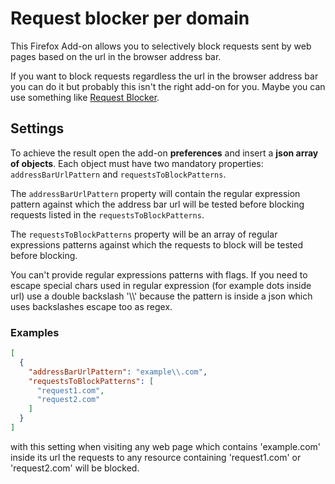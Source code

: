 # Request blocker per domain

This Firefox Add-on allows you to selectively block requests sent by web pages based on the url in the browser address bar. 

If you want to block requests regardless the url in the browser address bar you can do it but probably this isn't the right add-on for you. Maybe you can use something like [Request Blocker](https://addons.mozilla.org/it/firefox/addon/request-blocker-we/?src=search).

## Settings

To achieve the result open the add-on **preferences** and insert a **json array of objects**. Each object must have two mandatory properties: `addressBarUrlPattern` and `requestsToBlockPatterns`. 

The `addressBarUrlPattern` property will contain the regular expression pattern against which the address bar url will be tested before blocking requests listed in the `requestsToBlockPatterns`.
 
The `requestsToBlockPatterns` property will be an array of regular expressions patterns against which the requests to block will be tested before blocking. 

You can't provide regular expressions patterns with flags. If you need to escape special chars used in regular expression (for example dots inside url) use a double backslash '\\\\' because the pattern is inside a json which uses backslashes escape too as regex. 

### Examples

```json
[
  {
    "addressBarUrlPattern": "example\\.com",
    "requestsToBlockPatterns": [
      "request1.com",
      "request2.com"
    ]
  }
]
```
with this setting when visiting any web page which contains 'example.com' inside its url the requests to any resource containing 'request1.com' or 'request2.com' will be blocked. 
